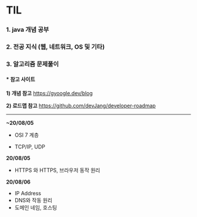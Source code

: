 # TIL

### 1. java 개념 공부

### 2. 전공 지식 (웹, 네트워크, OS 및 기타)

### 3. 알고리즘 문제풀이



#### * 참고 사이트

**1) 개념 참고** https://gyoogle.dev/blog

**2) 로드맵 참고** https://github.com/devJang/developer-roadmap



------------------------------------------------------------------------------------------------------------------------------------------------------

**~20/08/05**

- OSI 7 계층

- TCP/IP, UDP

**20/08/05**

- HTTPS 와 HTTPS, 브라우저 동작 원리

**20/08/06**

- IP Address
- DNS와 작동 원리
- 도메인 네임, 호스팅
